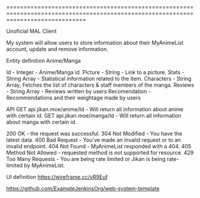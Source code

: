 ===================================================================================================================================

Unoficial MAL Client

My system will allow users to store information about their MyAnimeList account, update and remove information.

Entity definition
Anime/Manga

Id - Integer - Anime/Manga id.
Picture - String - Link to a picture.
Stats - String Array - Statistical information related to the item.
Characters - String Array, Fetches the list of characters & staff members of the manga.
Reviews - String Array - Reviews written by users
Recomendation - Recommendations and their weightage made by users



API 
GET api.jikan.moe/anime/Id - Will return all information about anime with certain id.
GET api.jikan.moe/manga/Id - Will return all information about manga with certain id.


200 OK - the request was successful.
304 Not Modified - You have the latest data.
400 Bad Request - You've made an invalid request or to an invalid endpoint.
404 Not Found - MyAnimeList responded with a 404.
405 Method Not Allowed - requested method is not supported for resource.
429 Too Many Requests - You are being rate limited or Jikan is being rate-limited by MyAnimeList.


UI definition
https://wireframe.cc/vR9Euf


https://github.com/ExampleJenkinsOrg/web-system-template
